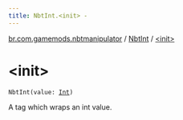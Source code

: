 ```yaml
---
title: NbtInt.<init> - 
---
```


[br.com.gamemods.nbtmanipulator](../index.html) / [NbtInt](index.html) / [&lt;init&gt;](./-init-.html)

# &lt;init&gt;

`NbtInt(value: `[`Int`](https://kotlinlang.org/api/latest/jvm/stdlib/kotlin/-int/index.html)`)`

A tag which wraps an int value.

